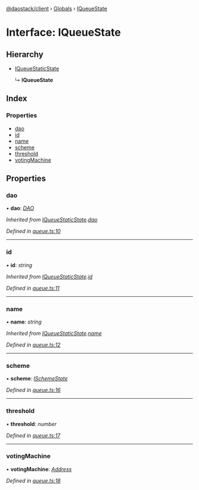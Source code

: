 [@daostack/client](../README.md) › [Globals](../globals.md) › [IQueueState](iqueuestate.md)

# Interface: IQueueState

## Hierarchy

* [IQueueStaticState](iqueuestaticstate.md)

  ↳ **IQueueState**

## Index

### Properties

* [dao](iqueuestate.md#dao)
* [id](iqueuestate.md#id)
* [name](iqueuestate.md#name)
* [scheme](iqueuestate.md#scheme)
* [threshold](iqueuestate.md#threshold)
* [votingMachine](iqueuestate.md#votingmachine)

## Properties

###  dao

• **dao**: *[DAO](../classes/dao.md)*

*Inherited from [IQueueStaticState](iqueuestaticstate.md).[dao](iqueuestaticstate.md#dao)*

*Defined in [queue.ts:10](https://github.com/daostack/client/blob/a635c74/src/queue.ts#L10)*

___

###  id

• **id**: *string*

*Inherited from [IQueueStaticState](iqueuestaticstate.md).[id](iqueuestaticstate.md#id)*

*Defined in [queue.ts:11](https://github.com/daostack/client/blob/a635c74/src/queue.ts#L11)*

___

###  name

• **name**: *string*

*Inherited from [IQueueStaticState](iqueuestaticstate.md).[name](iqueuestaticstate.md#name)*

*Defined in [queue.ts:12](https://github.com/daostack/client/blob/a635c74/src/queue.ts#L12)*

___

###  scheme

• **scheme**: *[ISchemeState](ischemestate.md)*

*Defined in [queue.ts:16](https://github.com/daostack/client/blob/a635c74/src/queue.ts#L16)*

___

###  threshold

• **threshold**: *number*

*Defined in [queue.ts:17](https://github.com/daostack/client/blob/a635c74/src/queue.ts#L17)*

___

###  votingMachine

• **votingMachine**: *[Address](../globals.md#address)*

*Defined in [queue.ts:18](https://github.com/daostack/client/blob/a635c74/src/queue.ts#L18)*
